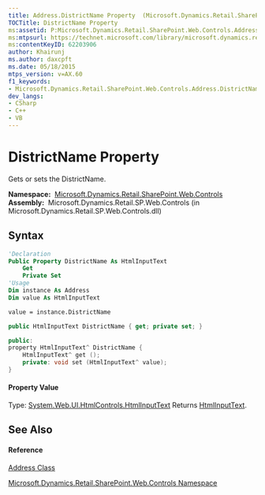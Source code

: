 ```yaml
---
title: Address.DistrictName Property  (Microsoft.Dynamics.Retail.SharePoint.Web.Controls)
TOCTitle: DistrictName Property
ms:assetid: P:Microsoft.Dynamics.Retail.SharePoint.Web.Controls.Address.DistrictName
ms:mtpsurl: https://technet.microsoft.com/library/microsoft.dynamics.retail.sharepoint.web.controls.address.districtname(v=AX.60)
ms:contentKeyID: 62203906
author: Khairunj
ms.author: daxcpft
ms.date: 05/18/2015
mtps_version: v=AX.60
f1_keywords:
- Microsoft.Dynamics.Retail.SharePoint.Web.Controls.Address.DistrictName
dev_langs:
- CSharp
- C++
- VB
---
```


# DistrictName Property

Gets or sets the DistrictName.

**Namespace:**  [Microsoft.Dynamics.Retail.SharePoint.Web.Controls](microsoft-dynamics-retail-sharepoint-web-controls-namespace.md)  
**Assembly:**  Microsoft.Dynamics.Retail.SP.Web.Controls (in Microsoft.Dynamics.Retail.SP.Web.Controls.dll)

## Syntax

``` vb
'Declaration
Public Property DistrictName As HtmlInputText
    Get
    Private Set
'Usage
Dim instance As Address
Dim value As HtmlInputText

value = instance.DistrictName
```

``` csharp
public HtmlInputText DistrictName { get; private set; }
```

``` c++
public:
property HtmlInputText^ DistrictName {
    HtmlInputText^ get ();
    private: void set (HtmlInputText^ value);
}
```

#### Property Value

Type: [System.Web.UI.HtmlControls.HtmlInputText](https://technet.microsoft.com/library/hx8x1zw4\(v=ax.60\))  
Returns [HtmlInputText](https://technet.microsoft.com/library/hx8x1zw4\(v=ax.60\)).  

## See Also

#### Reference

[Address Class](address-class-microsoft-dynamics-retail-sharepoint-web-controls.md)

[Microsoft.Dynamics.Retail.SharePoint.Web.Controls Namespace](microsoft-dynamics-retail-sharepoint-web-controls-namespace.md)

